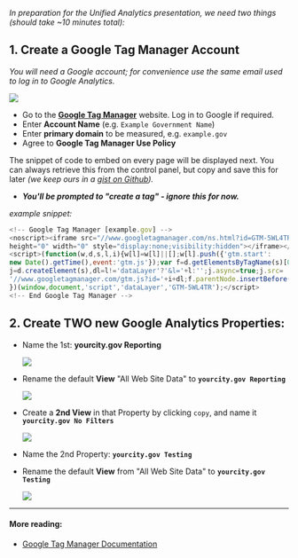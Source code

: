 _In preparation for the Unified Analytics presentation, we need two things (should take ~10 minutes total):_

## 1. Create a Google Tag Manager Account
_You will need a Google account; for convenience use the same email used to log in to Google Analytics._

![](https://raw.githubusercontent.com/laurenancona/unified-analytics/master/images/1-signup-screen.png)
- Go to the **[Google Tag Manager](https://tagmanager.google.com)** website. Log in to Google if required.
- Enter **Account Name** (e.g. `Example Government Name`)
- Enter **primary domain** to be measured, e.g. `example.gov`
- Agree to **Google Tag Manager Use Policy**

The snippet of code to embed on every page will be displayed next. You can always retrieve this from the control panel, but copy and save this for later _(we keep ours in a [gist on Github](https://gist.github.com/laurenancona/f65dac64e66eedce1115))._

- _**You'll be prompted to "create a tag" - ignore this for now.**_

_example snippet:_
```javascript
<!-- Google Tag Manager [example.gov] -->
<noscript><iframe src="//www.googletagmanager.com/ns.html?id=GTM-5WL4TR"
height="0" width="0" style="display:none;visibility:hidden"></iframe></noscript>
<script>(function(w,d,s,l,i){w[l]=w[l]||[];w[l].push({'gtm.start':
new Date().getTime(),event:'gtm.js'});var f=d.getElementsByTagName(s)[0],
j=d.createElement(s),dl=l!='dataLayer'?'&l='+l:'';j.async=true;j.src=
'//www.googletagmanager.com/gtm.js?id='+i+dl;f.parentNode.insertBefore(j,f);
})(window,document,'script','dataLayer','GTM-5WL4TR');</script>
<!-- End Google Tag Manager -->
```

## 2. Create __TWO__ new Google Analytics Properties:

- Name the 1st: __yourcity.gov Reporting__

	![](https://raw.githubusercontent.com/laurenancona/analytics-container/gh-pages/img/createproperty.gif)

- Rename the default **View** "All Web Site Data" to **`yourcity.gov Reporting`**

	![](https://raw.githubusercontent.com/laurenancona/analytics-container/gh-pages/img/renameview.gif)

- Create a **2nd View** in that Property by clicking `copy`, and name it **`yourcity.gov No Filters`**

	![](https://raw.githubusercontent.com/laurenancona/analytics-container/gh-pages/img/copyview.gif)

- Name the 2nd Property: **`yourcity.gov Testing`**
- Rename the default **View** from "All Web Site Data" to **`yourcity.gov Testing`**

	![](https://raw.githubusercontent.com/laurenancona/analytics-container/gh-pages/img/createtesting.gif)

---

#### More reading: 
- [Google Tag Manager Documentation](https://support.google.com/tagmanager/answer/2574370?hl=en)
